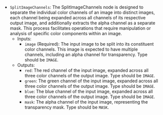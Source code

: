 - `SplitImageChannels`: The SplitImageChannels node is designed to separate the individual color channels of an image into distinct images, each channel being expanded across all channels of its respective output image, and additionally extracts the alpha channel as a separate mask. This process facilitates operations that require manipulation or analysis of specific color components within an image.
    - Inputs:
        - `image` (Required): The input image to be split into its constituent color channels. This image is expected to have multiple channels, including an alpha channel for transparency. Type should be `IMAGE`.
    - Outputs:
        - `red`: The red channel of the input image, expanded across all three color channels of the output image. Type should be `IMAGE`.
        - `green`: The green channel of the input image, expanded across all three color channels of the output image. Type should be `IMAGE`.
        - `blue`: The blue channel of the input image, expanded across all three color channels of the output image. Type should be `IMAGE`.
        - `mask`: The alpha channel of the input image, representing the transparency mask. Type should be `MASK`.
